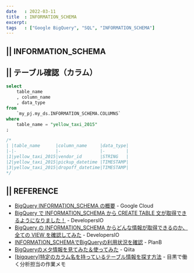 ```yaml
---
date   : 2022-03-11
title  : INFORMATION_SCHEMA
excerpt: 
tags   : ["Google BigQuery", "SQL", "INFORMATION_SCHEMA"]
---
```

## || INFORMATION_SCHEMA 


## || テーブル確認（カラム）
```SQL
select
    table_name
    , column_name
    , data_type
from 
    `my_pj.my_ds.INFORMATION_SCHEMA.COLUMNS`
where 
    table_name = "yellow_taxi_2015"
;

/*
| |table_name      |column_name     |data_type|
|-|-               |-               |-        |
|1|yellow_taxi_2015|vendor_id       |STRING   |
|2|yellow_taxi_2015|pickup_datetime |TIMESTAMP|
|3|yellow_taxi_2015|dropoff_datetime|TIMESTAMP|
*/
```


## || REFERENCE
+ [BigQuery INFORMATION_SCHEMA の概要](https://cloud.google.com/bigquery/docs/information-schema-intro?hl=ja) - Google Cloud
+ [BigQuery で INFORMATION_SCHEMA から CREATE TABLE 文が取得できるようになりました！](https://dev.classmethod.jp/articles/bigquery-information-schema-get-create-table-ddl/) - DevelopersIO
+ [BigQuery の INFORMATION_SCHEMA からどんな情報が取得できるのか、全ての VIEW を確認してみた](https://dev.classmethod.jp/articles/bigquery-information-schema-view-all/) - DevelopersIO
+ [INFORMATION_SCHEMAでBigQueryの利用状況を確認](https://www.niandc.co.jp/sol/tech/date20200923_1893.php) - PlanB
+ [BigQueryのメタ情報を見てみた＆使ってみた](https://qiita.com/CraveOwl/items/809b70f2c49c28012f2a) - Qiita
+ [[bigquery]特定のカラム名を持っているテーブル情報を探す方法](https://apl-py.com/tec/bigquery%E7%89%B9%E5%AE%9A%E3%81%AE%E3%82%AB%E3%83%A9%E3%83%A0%E5%90%8D%E3%82%92%E6%8C%81%E3%81%A3%E3%81%A6%E3%81%84%E3%82%8B%E3%83%86%E3%83%BC%E3%83%96%E3%83%AB%E6%83%85%E5%A0%B1%E3%82%92%E6%8E%A2) - 目黒で働く分析担当の作業メモ
